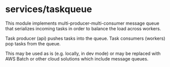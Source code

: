 # services/taskqueue

This module implements multi-producer-multi-consumer message queue that
serializes incoming tasks in order to balance the load across workers.

Task producer (api) pushes tasks into the queue. Task consumers (workers) pop 
tasks from the queue.

This may be used as is (e.g. locally, in dev mode) or may be replaced with
AWS Batch or other cloud solutions which include message queues.
